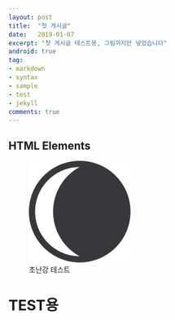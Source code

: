 ```yaml
---
layout: post
title:  "첫 게시글"
date:   2019-01-07
excerpt: "첫 게시글 테스트용, 그림까지만 넣었습니다"
android: true
tag:
- markdown 
- syntax
- sample
- test
- jekyll
comments: true
---
```


## HTML Elements

<figure class="half">
	<a href="../assets/img/logo.png"><img src="../assets/img/logo.png"></a>
	<figcaption>초난강 테스트</figcaption>
</figure>


# TEST용